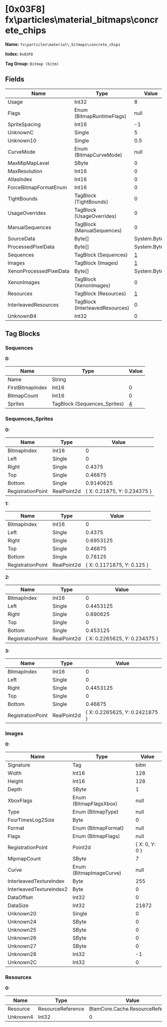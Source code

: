 # [0x03F8] fx\particles\material\_bitmaps\concrete_chips

**Name:** ```fx\particles\material\_bitmaps\concrete_chips```

**Index:** ```0x03F8```

**Tag Group:** ```Bitmap (bitm)```

## Fields

Name	| Type	| Value
---	|---	|---	|
Usage	|Int32	|8
Flags	|Enum (BitmapRuntimeFlags)	|null
SpriteSpacing	|Int16	|-1
UnknownC	|Single	|5
Unknown10	|Single	|0.5
CurveMode	|Enum (BitmapCurveMode)	|null
MaxMipMapLevel	|SByte	|0
MaxResolution	|Int16	|0
AtlasIndex	|Int16	|0
ForceBitmapFormatEnum	|Int16	|0
TightBounds	|TagBlock (TightBounds)	|0
UsageOverrides	|TagBlock (UsageOverrides)	|0
ManualSequences	|TagBlock (ManualSequences)	|0
SourceData	|Byte[]	|System.Byte[]
ProcessedPixelData	|Byte[]	|System.Byte[]
Sequences	|TagBlock (Sequences)	|[1](#sequences)
Images	|TagBlock (Images)	|[1](#images)
XenonProcessedPixelData	|Byte[]	|System.Byte[]
XenonImages	|TagBlock (XenonImages)	|0
Resources	|TagBlock (Resources)	|[1](#resources)
InterleavedResources	|TagBlock (InterleavedResources)	|0
UnknownB4	|Int32	|0


## Tag Blocks

### Sequences

**0:**

Name	| Type	| Value
---	|---	|---	|
Name	|String	|
FirstBitmapIndex	|Int16	|0
BitmapCount	|Int16	|0
Sprites	|TagBlock (Sequences_Sprites)	|[4](#sequences_sprites)


### Sequences_Sprites

**0:**

Name	| Type	| Value
---	|---	|---	|
BitmapIndex	|Int16	|0
Left	|Single	|0
Right	|Single	|0.4375
Top	|Single	|0.46875
Bottom	|Single	|0.9140625
RegistrationPoint	|RealPoint2d	|{ X: 0.21875, Y: 0.234375 }


**1:**

Name	| Type	| Value
---	|---	|---	|
BitmapIndex	|Int16	|0
Left	|Single	|0.4375
Right	|Single	|0.6953125
Top	|Single	|0.46875
Bottom	|Single	|0.78125
RegistrationPoint	|RealPoint2d	|{ X: 0.1171875, Y: 0.125 }


**2:**

Name	| Type	| Value
---	|---	|---	|
BitmapIndex	|Int16	|0
Left	|Single	|0.4453125
Right	|Single	|0.890625
Top	|Single	|0
Bottom	|Single	|0.453125
RegistrationPoint	|RealPoint2d	|{ X: 0.2265625, Y: 0.234375 }


**3:**

Name	| Type	| Value
---	|---	|---	|
BitmapIndex	|Int16	|0
Left	|Single	|0
Right	|Single	|0.4453125
Top	|Single	|0
Bottom	|Single	|0.46875
RegistrationPoint	|RealPoint2d	|{ X: 0.2265625, Y: 0.2421875 }


### Images

**0:**

Name	| Type	| Value
---	|---	|---	|
Signature	|Tag	|bitm
Width	|Int16	|128
Height	|Int16	|128
Depth	|SByte	|1
XboxFlags	|Enum (BitmapFlagsXbox)	|null
Type	|Enum (BitmapType)	|null
FourTimesLog2Size	|Byte	|0
Format	|Enum (BitmapFormat)	|null
Flags	|Enum (BitmapFlags)	|null
RegistrationPoint	|Point2d	|{ X: 0, Y: 0 }
MipmapCount	|SByte	|7
Curve	|Enum (BitmapImageCurve)	|null
InterleavedTextureIndex	|Byte	|255
InterleavedTextureIndex2	|Byte	|0
DataOffset	|Int32	|0
DataSize	|Int32	|21872
Unknown20	|Single	|0
Unknown24	|SByte	|0
Unknown25	|SByte	|0
Unknown26	|SByte	|0
Unknown27	|SByte	|0
Unknown28	|Int32	|-1
Unknown2C	|Int32	|0


### Resources

**0:**

Name	| Type	| Value
---	|---	|---	|
Resource	|ResourceReference	|BlamCore.Cache.ResourceReference
Unknown4	|Int32	|0


